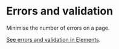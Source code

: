 # Errors and validation

Minimise the number of errors on a page.

[See errors and validation in Elements](http://govuk-elements.herokuapp.com/errors-and-validation/).
